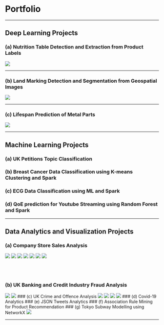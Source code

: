 # Portfolio

---

## Deep Learning Projects 

### (a) Nutrition Table Detection and Extraction from Product Labels
<img src="images/val_batch2_pred.jpg?raw=true"/>

---
### (b) Land Marking Detection and Segmentation from Geospatial Images
<img src="images/forportfolio.png?raw=true"/>

---
### (c) Lifespan Prediction of Metal Parts
<img src="images/dummy_thumbnail.jpg?raw=true"/>

---

## Machine Learning Projects

### (a) UK Petitions Topic Classification
### (b) Breast Cancer Data Classification using K-means Clustering and Spark
### (c) ECG Data Classification using ML and Spark
### (d) QoE prediction for Youtube Streaming using Random Forest and Spark

---

## Data Analytics and Visualization Projects

### (a) Company Store Sales Analysis
<img src="images/volume_segmentation.png?raw=true"/>
<img src="images/dailyCustomers_40 stores.png?raw=true"/>
<img src="images/low_volume_stores.PNG?raw=true"/>
<img src="images/high_and_medium_volume.png?raw=true"/>
<img src="images/heatmap_40stores.png?raw=true"/>
<img src="images/boxplots_new.png?raw=true"/>
<img src="images/radar_subplots_new.png?raw=true"/><br /><br /><br /><br />

### (b) UK Banking and Credit Industry Fraud Analysis
<img src="images/Advancefeefraud.png?raw=true"/>
<img src="images/consumerfraud.png?raw=true"/>
### (c) UK Crime and Offence Analysis
<img src="images/areavsoffences.png?raw=true"/>
<img src="images/areavspoplrate.png?raw=true"/>
<img src="images/df2areavsoffence.png?raw=true"/>
<img src="images/df2areavspoplrate.png?raw=true"/>
### (d) Covid-19 Analytics
### (e) JSON Tweets Analytics
### (f) Association Rule Mining for Product Recommendation
### (g) Tokyo Subway Modelling using NetworkX
<img src="images/nodes.png?raw=true"/>

---
